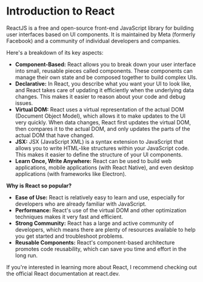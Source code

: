 # Introduction to React

ReactJS is a free and open-source front-end JavaScript library for building user interfaces based on UI components. It is maintained by Meta (formerly Facebook) and a community of individual developers and companies. 

Here's a breakdown of its key aspects:

* **Component-Based:** React allows you to break down your user interface into small, reusable pieces called components. These components can manage their own state and be composed together to build complex UIs.
* **Declarative:** In React, you describe what you want your UI to look like, and React takes care of updating it efficiently when the underlying data changes. This makes it easier to reason about your code and debug issues.
* **Virtual DOM:** React uses a virtual representation of the actual DOM (Document Object Model), which allows it to make updates to the UI very quickly. When data changes, React first updates the virtual DOM, then compares it to the actual DOM, and only updates the parts of the actual DOM that have changed.
* **JSX:**  JSX (JavaScript XML) is a syntax extension to JavaScript that allows you to write HTML-like structures within your JavaScript code. This makes it easier to define the structure of your UI components.
* **Learn Once, Write Anywhere:** React can be used to build web applications, mobile applications (with React Native), and even desktop applications (with frameworks like Electron).

**Why is React so popular?**

* **Ease of Use:** React is relatively easy to learn and use, especially for developers who are already familiar with JavaScript.
* **Performance:** React's use of the virtual DOM and other optimization techniques makes it very fast and efficient.
* **Strong Community:** React has a large and active community of developers, which means there are plenty of resources available to help you get started and troubleshoot problems.
* **Reusable Components:** React's component-based architecture promotes code reusability, which can save you time and effort in the long run.

If you're interested in learning more about React, I recommend checking out the official React documentation at react.dev.
